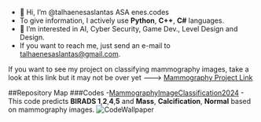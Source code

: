 - 👋 Hi, I’m @talhaenesaslantas ASA enes.codes
- To give information, I actively use **Python**, **C++**, **C#** languages.
- 👀 I’m interested in AI, Cyber Security, Game Dev., Level Design and Design.
- If you want to reach me, just send an e-mail to talhaenesaslantas@gmail.com.
  
If you want to see my project on classifying mammography images, take a look at this link but it may not be over yet ---> [Mammography Project Link](https://github.com/talhaenesaslantas/MammographyImageClassification2024)

##Repository Map
###Codes
-[MammographyImageClassification2024](https://github.com/talhaenesaslantas/MammographyImageClassification2024) - This code predicts **BIRADS 1**,**2**,**4**,**5** and **Mass**, **Calcification**, **Normal** based on mammography images.
![CodeWallpaper](https://preview.redd.it/gk4cplcv63v61.png?width=1080&crop=smart&auto=webp&s=e77caa9b2956f1cbadf04a949222de4ef5d981b6)
